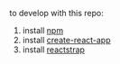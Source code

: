 to develop with this repo:

1. install [npm](https://github.com/kasrasadeghi/idb/blob/master/docs/server/npm.md)
2. install [create-react-app](https://github.com/kasrasadeghi/idb/blob/master/docs/server/react.md)
3. install [reactstrap](https://github.com/kasrasadeghi/idb/blob/master/docs/server/reactstrap.md)